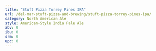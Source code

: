 ```yaml
---
title: "Stuft Pizza Torrey Pines IPA"
url: /del-mar-stuft-pizza-and-brewing/stuft-pizza-torrey-pines-ipa/
category: North American Ale
style: American-Style India Pale Ale
abv: 0
ibu: 0
srm: 0
upc: 0
---
```


